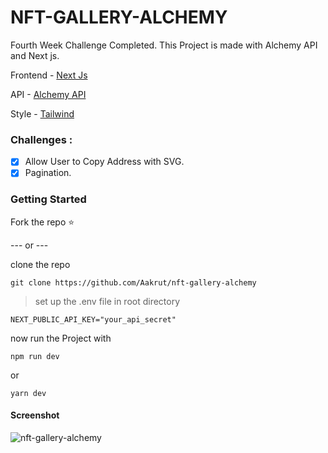 # NFT-GALLERY-ALCHEMY

Fourth Week Challenge Completed. This Project is made with Alchemy API and Next js.

Frontend - [Next Js](https://nextjs.org/)

API - [Alchemy API](https://www.alchemy.com/)

Style - [Tailwind](https://tailwindcss.com/)

### Challenges :
 - [x] Allow User to Copy Address with SVG.
 - [x] Pagination.
 
### Getting Started 

Fork the repo ⭐

--- or ---

clone the repo 

```shell
git clone https://github.com/Aakrut/nft-gallery-alchemy
```

> set up the .env file in root directory
```
NEXT_PUBLIC_API_KEY="your_api_secret"
```

now run the Project with 

```shell
npm run dev
```

or 

```shell
yarn dev
```

#### Screenshot

![nft-gallery-alchemy](https://user-images.githubusercontent.com/67114280/184895904-0a335ad6-c1da-45ea-90be-7b44c2cd9b3f.png)
